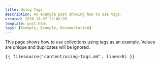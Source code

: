 ```yaml
---
title: Using Tags
description: An example post showing how to use tags.
created: 2020-10-07 22:08:20
template: post.html
tags: [Example, Example, Documentation]
---
```

This page shows how to use collections using tags as an example. Values are unique and duplicates will be ignored.

<pre>
{{ filesource('content/using-tags.md', lines=8) }}
</pre>